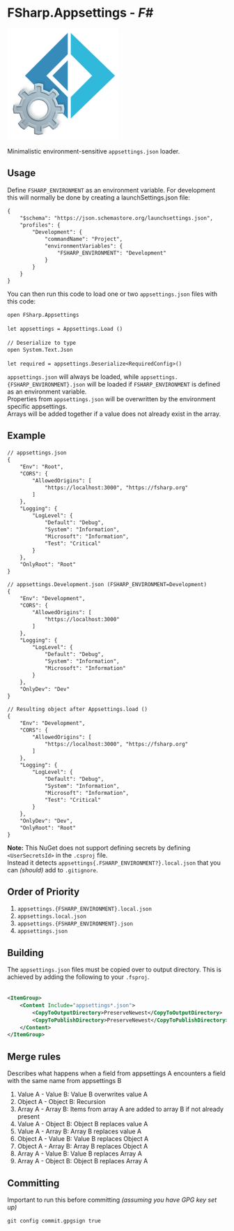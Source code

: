# FSharp.Appsettings - _F#_

![Logo](https://raw.githubusercontent.com/MathiasFrost/FSharp.Appsettings/main/logo.png)

Minimalistic environment-sensitive `appsettings.json` loader.

## Usage

Define `FSHARP_ENVIRONMENT` as an environment variable. For development this will normally be done by creating a
launchSettings.json file:

```json5
{
	"$schema": "https://json.schemastore.org/launchsettings.json",
	"profiles": {
		"Development": {
			"commandName": "Project",
			"environmentVariables": {
				"FSHARP_ENVIRONMENT": "Development"
			}
		}
	}
}
```

You can then run this code to load one or two `appsettings.json` files with this code:

```f#
open FSharp.Appsettings

let appsettings = Appsettings.Load ()

// Deserialize to type
open System.Text.Json

let required = appsettings.Deserialize<RequiredConfig>()
```

`appsettings.json` will always be loaded, while `appsettings.{FSHARP_ENVIRONMENT}.json` will be loaded
if `FSHARP_ENVIRONMENT` is defined as an environment
variable.  
Properties from `appsettings.json` will be overwritten by the environment specific appsettings.  
Arrays will be added together if a value does not already exist in the array.

## Example

```json5
// appsettings.json
{
	"Env": "Root",
	"CORS": {
		"AllowedOrigins": [
			"https://localhost:3000", "https://fsharp.org"
		]
	},
	"Logging": {
		"LogLevel": {
			"Default": "Debug",
			"System": "Information",
			"Microsoft": "Information",
			"Test": "Critical"
		}
	},
	"OnlyRoot": "Root"
}
```

```json5
// appsettings.Development.json (FSHARP_ENVIRONMENT=Development)
{
	"Env": "Development",
	"CORS": {
		"AllowedOrigins": [
			"https://localhost:3000"
		]
	},
	"Logging": {
		"LogLevel": {
			"Default": "Debug",
			"System": "Information",
			"Microsoft": "Information"
		}
	},
	"OnlyDev": "Dev"
}
```

```json5
// Resulting object after Appsettings.load ()
{
	"Env": "Development",
	"CORS": {
		"AllowedOrigins": [
			"https://localhost:3000", "https://fsharp.org"
		]
	},
	"Logging": {
		"LogLevel": {
			"Default": "Debug",
			"System": "Information",
			"Microsoft": "Information",
			"Test": "Critical"
		}
	},
	"OnlyDev": "Dev",
	"OnlyRoot": "Root"
}
```

**Note:** This NuGet does not support defining secrets by defining `<UserSecretsId>` in the `.csproj` file.  
Instead it detects `appsettings{.FSHARP_ENVIRONMENT?}.local.json` that you can _(should)_ add to `.gitignore`.

## Order of Priority

1. `appsettings.{FSHARP_ENVIRONMENT}.local.json`
2. `appsettings.local.json`
3. `appsettings.{FSHARP_ENVIRONMENT}.json`
4. `appsettings.json`

## Building

The `appsettings.json` files must be copied over to output directory. This is achieved by adding the following to
your `.fsproj`.

```xml

<ItemGroup>
	<Content Include="appsettings*.json">
		<CopyToOutputDirectory>PreserveNewest</CopyToOutputDirectory>
		<CopyToPublishDirectory>PreserveNewest</CopyToPublishDirectory>
	</Content>
</ItemGroup>
```

## Merge rules

Describes what happens when a field from appsettings A encounters a field with the same name from appsettings B

1. Value A - Value B: Value B overwrites value A
2. Object A - Object B: Recursion
3. Array A - Array B: Items from array A are added to array B if not already present
4. Value A - Object B: Object B replaces value A
5. Value A - Array B: Array B replaces value A
6. Object A - Value B: Value B replaces Object A
7. Object A - Array B: Array B replaces Object A
8. Array A - Value B: Value B replaces Array A
9. Array A - Object B: Object B replaces Array A

## Committing

Important to run this before committing _(assuming you have GPG key set up)_

```shell
git config commit.gpgsign true
```